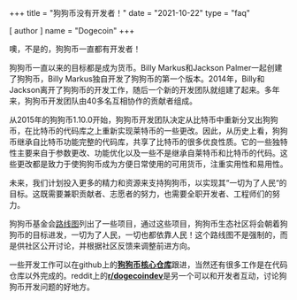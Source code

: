 +++
title = "狗狗币没有开发者！"
date = "2021-10-22"
type = "faq"

[ author ]
  name = "Dogecoin"
+++

噢，不是的，狗狗币一直都有开发者！  

狗狗币一直以来的目标都是成为货币。Billy Markus和Jackson Palmer一起创建了狗狗币，Billy Markus独自开发了狗狗币的第一个版本。2014年，Billy和Jackson离开了狗狗币的开发工作，随后一个新的开发团队就组建了起来。多年来，狗狗币开发团队由40多名互相协作的贡献者组成。

从2015年的狗狗币1.10.0开始，狗狗币开发团队决定从比特币中重新分叉出狗狗币，在比特币的代码库之上重新实现莱特币的一些更改。因此，从历史上看，狗狗币继承自比特币功能完整的代码库，共享了比特币的很多优良性质。它的一些独特性主要来自于参数更改、功能优化以及一些不是继承自莱特币和比特币的代码。这些更改都是致力于使狗狗币成为方便日常使用的可用货币，注重实用性和易用性。

未来，我们计划投入更多的精力和资源来支持狗狗币，以实现其“一切为了人民“的目标。这既需要兼职贡献者、志愿者的努力，也需要全职开发者、工程师们的努力。

狗狗币基金会[路线图](https://dogecoin.org/zh-cn/trailmap/)列出了一些项目，通过这些项目，狗狗币生态社区将会朝着狗狗币的目标进发，一切为了人民，一切也都依靠人民！这个路线图不是强制的，而是供社区公开讨论，并根据社区反馈来调整前进方向。

一些开发工作可以在github上的[**狗狗币核心仓库**](https://github.com/dogecoin/dogecoin)跟进，当然还有很多工作是在代码仓库以外完成的。reddit上的[**r/dogecoindev**](https://reddit.com/r/dogecoindev)是另一个可以和开发者互动，讨论狗狗币开发问题的好地方。
